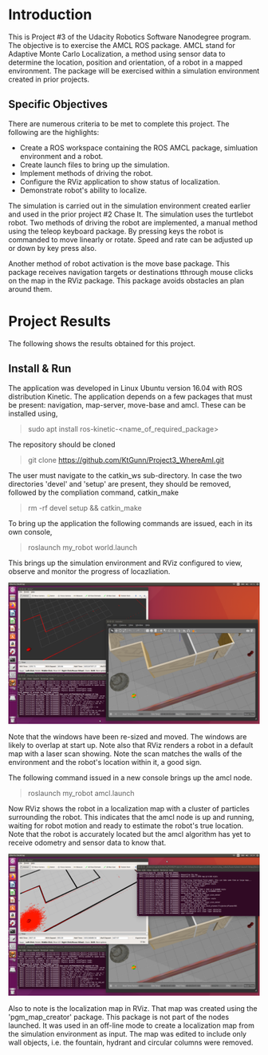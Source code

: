 # Introduction
This is Project #3 of the Udacity Robotics Software Nanodegree program. The objective is to exercise the AMCL ROS package. AMCL stand for Adaptive Monte Carlo Localization, a method using sensor data to determine the location, position and orientation, of a robot in a mapped environment. The package will be exercised within a simulation environment created in prior projects.

## Specific Objectives
There are numerous criteria to be met to complete this project. The following are the highlights:

- Create a ROS workspace containing the ROS AMCL package, simluation environment and a robot.
- Create launch files to bring up the simulation.
- Implement methods of driving the robot.
- Configure the RViz application to show status of localization.
- Demonstrate robot's ability to localize.

The simulation is carried out in the simulation environment created earlier and used in the prior project #2 Chase It. The simulation uses the turtlebot robot. Two methods of driving the robot are implemented, a manual method using the teleop keyboard package. By pressing keys the robot is commanded to move linearly or rotate. Speed and rate can be adjusted up or down by key press also.

Another method of robot activation is the move base package. This package receives navigation targets or destinations tthrough mouse clicks on the map in the RViz package. This package avoids obstacles an plan around them.

# Project Results
The following shows the results obtained for this project.

## Install & Run
The application was developed in Linux Ubuntu version 16.04 with ROS distribution Kinetic. The application depends on a few packages that must be present: navigation, map-server, move-base and amcl. These can be installed using,

> sudo apt install ros-kinetic-<name_of_required_package>

The repository should be cloned

> git clone https://github.com/KtGunn/Project3_WhereAmI.git

The user must navigate to the catkin_ws sub-directory. In case the two directories 'devel' and 'setup' are present, they should be removed, followed by the compliation command, catkin_make

> rm -rf devel setup && catkin_make

To bring up the application the following commands are issued, each in its own console,

> roslaunch my_robot world.launch

This brings up the simulation environment and RViz configured to view, observe and monitor the progress of locazliation.

![world_rviz](</workspace/images/launch_world.png>)

Note that the windows have been re-sized and moved. The windows are likely to overlap at start up. Note also that RViz renders a robot in a default map with a laser scan showing. Note the scan matches the walls of the environment and the robot's location within it, a good sign.

The following command issued in a new console brings up the amcl node.

> roslaunch my_robot amcl.launch

Now RViz shows the robot in a localization map with a cluster of particles surrounding the robot. This indicates that the amcl node is up and running, waiting for robot motion and ready to estimate the robot's true location. Note that the robot is accurately located but the amcl algorithm has yet to receive odometry and sensor data to know that.

![world_rviz](</workspace/images/launch_amcl.png>)

Also to note is the localization map in RViz. That map was created using the 'pgm_map_creator' package. This package is not part of the nodes launched. It was used in an off-line mode to create a localization map from the simulation environment as input. The map was edited to include only wall objects, i.e. the fountain, hydrant and circular columns were removed.
